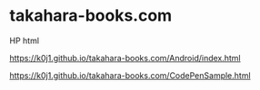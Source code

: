 # takahara-books.com
HP html

https://k0j1.github.io/takahara-books.com/Android/index.html

https://k0j1.github.io/takahara-books.com/CodePenSample.html

